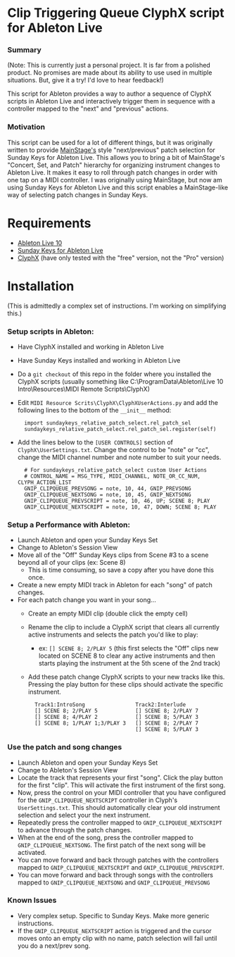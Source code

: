 # Clip Triggering Queue ClyphX script for Ableton Live

### Summary
(Note: This is currently just a personal project.  It is far from a polished
product.  No promises are made about its ability to use used in multiple
situations.  But, give it a try!  I'd love to hear feedback!)

This script for Ableton provides a way to author a sequence of ClyphX scripts in
Ableton Live and interactively trigger them in sequence with
a controller mapped to the "next" and "previous" actions.

### Motivation
This script can be used for a lot of different things, but it was originally
written to provide [MainStage's](https://www.apple.com/mainstage/) style "next/previous"
patch selection for Sunday Keys for Ableton Live.  This allows you to bring a bit of
MainStage's "Concert, Set, and Patch" hierarchy for organizing instrument changes
to Ableton Live.  It makes it easy to roll through patch changes in order with one tap
on a MIDI controller.  I was originally using MainStage, but now am using 
Sunday Keys for Ableton Live and this script enables a MainStage-like way of 
selecting patch changes in Sunday Keys.


# Requirements
- [Ableton Live 10](https://www.ableton.com/en/live/)
- [Sunday Keys for Ableton Live](https://sundaysounds.com/patches/sunday-keys-for-ableton)
- [ClyphX](http://forum.nativekontrol.com/thread/992/current-version-clyphx-live-9) (have only tested with the "free" version, not the "Pro" version)


# Installation
(This is admittedly a complex set of instructions. I'm working on simplifying this.)

### Setup scripts in Ableton:
- Have ClyphX installed and working in Ableton Live
- Have Sunday Keys installed and working in Ableton Live
- Do a `git checkout` of this repo in the folder where you installed the ClyphX scripts (usually something like C:\ProgramData\Ableton\Live 10 Intro\Resources\MIDI Remote Scripts\ClyphX)
- Edit `MIDI Resource Scrits\ClyphX\ClyphXUserActions.py` and add the following lines to the bottom of the `__init__` method:


        import sundaykeys_relative_patch_select.rel_patch_sel
        sundaykeys_relative_patch_select.rel_patch_sel.register(self)
         
- Add the lines below to the `[USER CONTROLS]` section of `ClyphX\UserSettings.txt`.  Change the control
to be "note" or "cc", change the MIDI channel number and note number to suit your needs.


        # For sundaykeys_relative_patch_select custom User Actions
        # CONTROL_NAME = MSG_TYPE, MIDI_CHANNEL, NOTE_OR_CC_NUM, CLYPH_ACTION_LIST
        GNIP_CLIPQUEUE_PREVSONG = note, 10, 44, GNIP_PREVSONG
        GNIP_CLIPQUEUE_NEXTSONG = note, 10, 45, GNIP_NEXTSONG
        GNIP_CLIPQUEUE_PREVSCRIPT = note, 10, 46, UP; SCENE 8; PLAY
        GNIP_CLIPQUEUE_NEXTSCRIPT = note, 10, 47, DOWN; SCENE 8; PLAY


### Setup a Performance with Ableton:
- Launch Ableton and open your Sunday Keys Set
- Change to Ableton's Session View
- Move all of the "Off" Sunday Keys clips from Scene #3 to a scene beyond all of your clips (ex: Scene 8)
    - This is time consuming, so save a copy after you have done this once. 
- Create a new empty MIDI track in Ableton for each "song" of patch changes.
- For each patch change you want in your song...
    - Create an empty MIDI clip (double click the empty cell)
    - Rename the clip to include a ClyphX script that clears all currently active instruments and selects the patch you'd like to play:
        - ex: `[] SCENE 8; 2/PLAY 5`  (this first selects the "Off" clips new located on SCENE 8 to clear any active instruments and then starts playing the instrument at the 5th scene of the 2nd track)
    - Add these patch change ClyphX scripts to your new tracks like this.  Pressing the play button for these clips should activate the specific instrument.
        

            Track1:IntroSong                Track2:Interlude
            [] SCENE 8; 2/PLAY 5            [] SCENE 8; 2/PLAY 7
            [] SCENE 8; 4/PLAY 2            [] SCENE 8; 5/PLAY 3
            [] SCENE 8; 1/PLAY 1;3/PLAY 3   [] SCENE 8; 2/PLAY 7
                                            [] SCENE 8; 5/PLAY 3

### Use the patch and song changes
- Launch Ableton and open your Sunday Keys Set
- Change to Ableton's Session View
- Locate the track that represents your first "song".  Click the play button for the first "clip".  This
will activate the first instrument of the first song.
- Now, press the control on your MIDI controller that you have configured for the `GNIP_CLIPQUEUE_NEXTSCRIPT` controller in Clyph's `UserSettings.txt`. This should automatically clear your old instrument selection and select your the next instrument.
- Repeatedly press the controller mapped to `GNIP_CLIPQUEUE_NEXTSCRIPT` to advance through the patch changes.
- When at the end of the song, press the controller mapped to `GNIP_CLIPQUEUE_NEXTSONG`. The first patch of the next song will be activated.
- You can move forward and back through patches with the controllers mapped to `GNIP_CLIPQUEUE_NEXTSCRIPT` and `GNIP_CLIPQUEUE_PREVSCRIPT`.
- You can move forward and back through songs with the controllers mapped to `GNIP_CLIPQUEUE_NEXTSONG` and `GNIP_CLIPQUEUE_PREVSONG`
    

### Known Issues
- Very complex setup.  Specific to Sunday Keys.  Make more generic instructions.
- If the `GNIP_CLIPQUEUE_NEXTSCRIPT` action is triggered and the cursor moves onto an empty clip with no name, patch selection will fail until you do a next/prev song.

